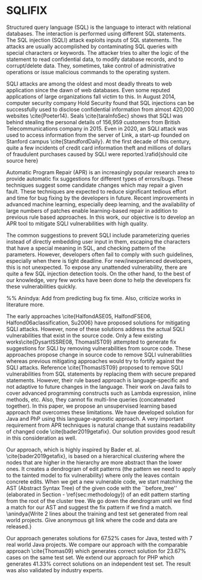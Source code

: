 # SQLIFIX
Structured query language (SQL) is the language to interact with relational databases. The interaction is performed using different SQL statements. The SQL injection (SQLI) attack exploits inputs of SQL statements. The attacks are usually accomplished by contaminating SQL queries with special characters or keywords. The attacker tries to alter the logic of the statement to read confidential data, to modify database records, and to corrupt/delete data. They, sometimes, take control of administrative operations or issue malicious commands to the operating system.

SQLI attacks are among the oldest and most deadly threats to web application since the dawn of web databases. Even some reputed applications of large organizations fall victim to this. In August 2014, computer security company Hold Security found that SQL injections can be successfully used to disclose confidential information from almost 420,000 websites \cite{Poeter14}. Seals \cite{taraInfoSec} shows that SQLI was behind stealing the personal details of 156,959 customers from British Telecommunications company in 2015. Even in 2020, an SQLI attack was used to access information from the server of Link, a start-up founded on Stanford campus \cite{StandfordDaily}. At the first decade of this century, quite a few incidents of credit card information theft and millions of dollars of fraudulent purchases caused by SQLI were reported.\rafid{should cite source here}

Automatic Program Repair (APR) is an increasingly popular research area to provide automatic fix suggestions for different types of errors/bugs. These techniques suggest some candidate changes which may repair a given fault. These techniques are expected to reduce significant tedious effort and time for bug fixing by the developers in future. Recent improvements in advanced machine learning, especially deep learning, and the availability of large numbers of patches enable learning-based repair in addition to previous rule based approaches. In this work, our objective is to develop an APR tool to mitigate SQLI vulnerabilities with high quality.

The common suggestions to prevent SQLI include parameterizing queries instead of directly embedding user input in them, escaping the characters that have a special meaning in SQL, and checking pattern of the parameters. However, developers often fail to comply with such guidelines, especially when there is tight deadline. For new/inexperienced developers, this is not unexpected. To expose any unattended vulnerability, there are quite a few SQL injection detection tools. On the other hand, to the best of our knowledge, very few works have been done to help the developers fix these vulnerabilities quickly.

%% Anindya: Add from predicting bug fix time. Also, criticize works in literature more.

The early approaches \cite{HalfondASE05, HalfondFSE06, Halfond06aclassification, Su2006} have proposed solutions for mitigating SQLI attacks. However, none of these solutions address the actual SQLI vulnerabilities that exist in the source code. Only a few existing works\cite{DysartISSRE08, ThomasIST09} attempted to generate fix suggestions for SQLI by removing vulnerabilities from source code. These approaches propose change in source code to remove SQLI vulnerabilities whereas previous mitigating approaches would try to fortify against the SQLI attacks. Reference \cite{ThomasIST09} proposed to remove SQLI vulnerabilities from SQL statements by replacing them with secure prepared statements. However, their rule based approach is language-specific and not adaptive to future changes in the language. Their work on Java fails to cover advanced programming constructs such as Lambda expression, inline methods, etc. Also, they cannot fix multi-line queries (concatenated together). In this paper, we propose an unsupervised learning based approach that overcomes these limitations. We have developed solution for Java and PhP using this language-agnostic approach. A very important requirement from APR techniques is natural change that sustains readability of changed code \cite{bader2019getafix}. Our solution provides good result in this consideration as well.

Our approach, which is highly inspired by Bader et. al. \cite{bader2019getafix}, is based on a hierarchical clustering where the nodes that are higher in the hierarchy are more abstract than the lower ones. It creates a dendrogram of edit patterns (the pattern we need to apply to the tainted model to fix vulnerability) where only the leaves contain concrete edits. When we get a new vulnerable code, we start matching the AST (Abstract Syntax Tree) of the given code with the ``before\_tree'' (elaborated in Section - \ref{sec:methodology}) of an edit pattern starting from the root of the cluster tree. We go down the dendrogram until we find a match for our AST and suggest the fix pattern if we find a match. \anindya{Write 2 lines about the training and test set generated from real world projects. Give anonymous git link where the code and data are released.}

Our approach generates solutions for 67.52\% cases for Java, tested with 7 real world Java projects. We compare our approach with the comparable approach \cite{Thomas09} which generates correct solution for 23.67\% cases on the same test set. We extend our approach for PHP which generates 41.33\% correct solutions on an independent test set. The result was also validated by industry experts.

